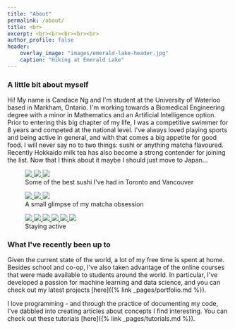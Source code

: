 ```yaml
---
title: "About"
permalink: /about/
title: <br>
excerpt: <br><br><br><br><br>
author_profile: false
header: 
    overlay_image: "images/emerald-lake-header.jpg"
    caption: "Hiking at Emerald Lake"
---
```


### A little bit about myself
Hi! My name is Candace Ng and I'm student at the University of Waterloo based in Markham, Ontario. I'm working towards a Biomedical Engineering degree with a minor in Mathematics and an Artificial Intelligence option. Prior to entering this big chapter of my life, I was a competitive swimmer for 8 years and competed at the national level. I've always loved playing sports and being active in general, and with that comes a big appetite for good food. I will never say no to two things: sushi or anything matcha flavoured. Recently Hokkaido milk tea has also become a strong contender for joining the list. Now that I think about it maybe I should just move to Japan... 

<figure class="third">
    <a class="image-popup" href="/images/about/sushi-yasu1.jpg" title="Firefly squid nigiri">
        <img src="/images/about/sushi-yasu1.jpg">
    </a>
    <a class="image-popup" href="/images/about/sushi-vancouver-full.jpg" title="Aburi sushi on a trip in Vancouver">
        <img src="/images/about/sushi-vancouver.jpg">
    </a>
    <a class="image-popup" href="/images/about/sushi-yasu2.jpg" title="Tuna decorated with seaweed">
        <img src="/images/about/sushi-yasu2.jpg">
    </a>
    <figcaption>Some of the best sushi I've had in Toronto and Vancouver</figcaption>
</figure>

<figure class="third">
    <a class="image-popup" href="/images/about/crepe-cake.jpg" title="Matcha crepe cake at Inatei">
        <img src="/images/about/matcha-inatei.jpg">
    </a>
    <a class="image-popup" href="/images/about/matcha-ottawa.jpg" title="Matcha latte on a trip in Ottawa">
        <img src="/images/about/matcha-ottawa.jpg">
    </a>
    <a class="image-popup" href="/images/about/matcha-latte.jpg" title="Matcha latte at Cafe Bonbon">
        <img src="/images/about/matcha-latte.jpg">
    </a>
    <figcaption>A small glimpse of my matcha obsession</figcaption>
</figure>

<figure class="third">
    <a class="image-popup" href="/images/about/activity-hub-climbing.jpg" title="Hub climbing">
        <img src="/images/about/activity-hub-climbing.jpg">
    </a>
    <a class="image-popup" href="/images/about/activity-canoe.jpg" title="Canoeing at Emerald Lake">
        <img src="/images/about/activity-canoe.jpg">
    </a>
    <a class="image-popup" href="/images/about/activity-vancouver.jpg" title="Hiking at the Lynn Canyon Suspension Bridge">
        <img src="/images/about/activity-vancouver.jpg">
    </a>
    <a class="image-popup" href="/images/about/activity2-rock-climbing.jpg" title="Rock climbing">
        <img src="/images/about/activity2-rock-climbing.jpg">
    </a>
    <a class="image-popup" href="/images/about/activity2-basketball.jpg" title="Basketball on a cruise">
        <img src="/images/about/activity2-basketball.jpg">
    </a>
    <a class="image-popup" href="/images/about/activity2-ride-for-heart.jpg" title="Ride for Heart charity event">
        <img src="/images/about/activity2-ride-for-heart.jpg">
    </a>
    <figcaption>Staying active</figcaption>
</figure>

### What I've recently been up to
Given the current state of the world, a lot of my free time is spent at home. Besides school and co-op, I've also taken advantage of the online courses that were made available to students around the world. In particular, I've developed a passion for machine learning and data science, and you can check out my latest projects [here]({% link _pages/portfolio.md %}). 

I love programming - and through the practice of documenting my code, I've dabbled into creating articles about concepts I find interesting. You can check out these tutorials [here]({% link _pages/tutorials.md %}). 




